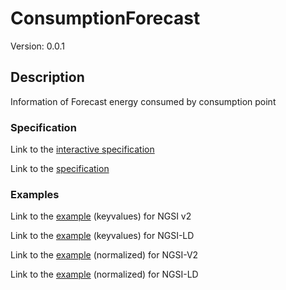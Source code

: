 # ConsumptionForecast
Version: 0.0.1

## Description 

Information of Forecast energy consumed by consumption point
### Specification

Link to the [interactive specification]()

Link to the [specification]()


### Examples

Link to the [example]() (keyvalues) for NGSI v2

Link to the [example]() (keyvalues) for NGSI-LD

Link to the [example]() (normalized) for NGSI-V2

Link to the [example]() (normalized) for NGSI-LD
